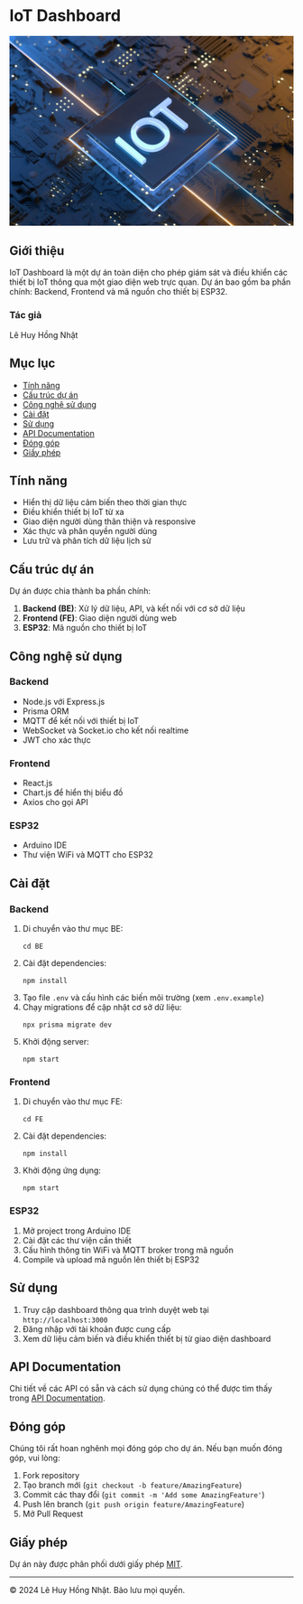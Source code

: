 # IoT Dashboard

![IoT Dashboard Logo](FE/public/IoT-1.jpg)

## Giới thiệu

IoT Dashboard là một dự án toàn diện cho phép giám sát và điều khiển các thiết bị IoT thông qua một giao diện web trực quan. Dự án bao gồm ba phần chính: Backend, Frontend và mã nguồn cho thiết bị ESP32.

### Tác giả

Lê Huy Hồng Nhật

## Mục lục

- [Tính năng](#tính-năng)
- [Cấu trúc dự án](#cấu-trúc-dự-án)
- [Công nghệ sử dụng](#công-nghệ-sử-dụng)
- [Cài đặt](#cài-đặt)
- [Sử dụng](#sử-dụng)
- [API Documentation](#api-documentation)
- [Đóng góp](#đóng-góp)
- [Giấy phép](#giấy-phép)

## Tính năng

- Hiển thị dữ liệu cảm biến theo thời gian thực
- Điều khiển thiết bị IoT từ xa
- Giao diện người dùng thân thiện và responsive
- Xác thực và phân quyền người dùng
- Lưu trữ và phân tích dữ liệu lịch sử

## Cấu trúc dự án

Dự án được chia thành ba phần chính:

1. **Backend (BE)**: Xử lý dữ liệu, API, và kết nối với cơ sở dữ liệu
2. **Frontend (FE)**: Giao diện người dùng web
3. **ESP32**: Mã nguồn cho thiết bị IoT

## Công nghệ sử dụng

### Backend

- Node.js với Express.js
- Prisma ORM
- MQTT để kết nối với thiết bị IoT
- WebSocket và Socket.io cho kết nối realtime
- JWT cho xác thực

### Frontend

- React.js
- Chart.js để hiển thị biểu đồ
- Axios cho gọi API

### ESP32

- Arduino IDE
- Thư viện WiFi và MQTT cho ESP32

## Cài đặt

### Backend

1. Di chuyển vào thư mục BE:
   ```
   cd BE
   ```
2. Cài đặt dependencies:
   ```
   npm install
   ```
3. Tạo file `.env` và cấu hình các biến môi trường (xem `.env.example`)
4. Chạy migrations để cập nhật cơ sở dữ liệu:
   ```
   npx prisma migrate dev
   ```
5. Khởi động server:
   ```
   npm start
   ```

### Frontend

1. Di chuyển vào thư mục FE:
   ```
   cd FE
   ```
2. Cài đặt dependencies:
   ```
   npm install
   ```
3. Khởi động ứng dụng:
   ```
   npm start
   ```

### ESP32

1. Mở project trong Arduino IDE
2. Cài đặt các thư viện cần thiết
3. Cấu hình thông tin WiFi và MQTT broker trong mã nguồn
4. Compile và upload mã nguồn lên thiết bị ESP32

## Sử dụng

1. Truy cập dashboard thông qua trình duyệt web tại `http://localhost:3000`
2. Đăng nhập với tài khoản được cung cấp
3. Xem dữ liệu cảm biến và điều khiển thiết bị từ giao diện dashboard

## API Documentation

Chi tiết về các API có sẵn và cách sử dụng chúng có thể được tìm thấy trong [API Documentation](link_to_api_doc).

## Đóng góp

Chúng tôi rất hoan nghênh mọi đóng góp cho dự án. Nếu bạn muốn đóng góp, vui lòng:

1. Fork repository
2. Tạo branch mới (`git checkout -b feature/AmazingFeature`)
3. Commit các thay đổi (`git commit -m 'Add some AmazingFeature'`)
4. Push lên branch (`git push origin feature/AmazingFeature`)
5. Mở Pull Request

## Giấy phép

Dự án này được phân phối dưới giấy phép [MIT](LICENSE).

---

© 2024 Lê Huy Hồng Nhật. Bảo lưu mọi quyền.
